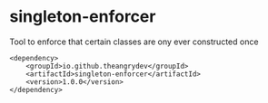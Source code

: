 # singleton-enforcer
Tool to enforce that certain classes are ony ever constructed once

```
<dependency>
    <groupId>io.github.theangrydev</groupId>
    <artifactId>singleton-enforcer</artifactId>
    <version>1.0.0</version>
</dependency>
```
